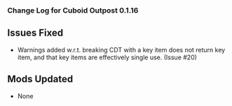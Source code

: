### Change Log for Cuboid Outpost 0.1.16

## Issues Fixed

- Warnings added w.r.t. breaking CDT with a key item does not return key item, and that key items are effectively single use. (Issue #20)

## Mods Updated

- None